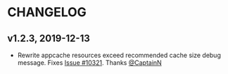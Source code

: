 # CHANGELOG

## v1.2.3, 2019-12-13

* Rewrite appcache resources exceed recommended cache size debug message. Fixes [Issue #10321](https://github.com/meteor/meteor/issues/10321). Thanks [@CaptainN](https://github.com/CaptainN)

